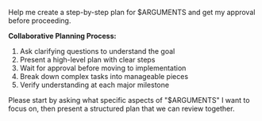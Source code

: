 Help me create a step-by-step plan for $ARGUMENTS and get my approval before proceeding.

**Collaborative Planning Process:**
1. Ask clarifying questions to understand the goal
2. Present a high-level plan with clear steps
3. Wait for approval before moving to implementation
4. Break down complex tasks into manageable pieces
5. Verify understanding at each major milestone

Please start by asking what specific aspects of "$ARGUMENTS" I want to focus on, then present a structured plan that we can review together.
